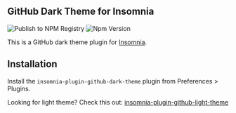 ## GitHub Dark Theme for Insomnia

![Publish to NPM Registry](https://github.com/seanghay/insomnia-plugin-github-dark-theme/workflows/Publish%20to%20NPM%20Registry/badge.svg)
![Npm Version](https://img.shields.io/npm/v/insomnia-plugin-github-dark-theme.svg)

This is a GitHub dark theme plugin for [Insomnia](https://insomnia.rest).

## Installation

Install the `insomnia-plugin-github-dark-theme` plugin from Preferences > Plugins.


Looking for light theme? Check this out: [insomnia-plugin-github-light-theme](https://insomnia.rest/plugins/insomnia-plugin-github-light-theme)
